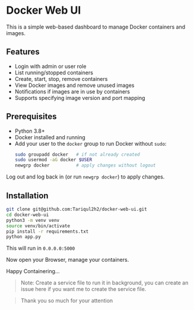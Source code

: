 # Docker Web UI

This is a simple web-based dashboard to manage Docker containers and images.

## Features

- Login with admin or user role
- List running/stopped containers
- Create, start, stop, remove containers
- View Docker images and remove unused images
- Notifications if images are in use by containers
- Supports specifying image version and port mapping

## Prerequisites
- Python 3.8+  
- Docker installed and running  
- Add your user to the `docker` group to run Docker without `sudo`:
  ```bash
  sudo groupadd docker   # if not already created
  sudo usermod -aG docker $USER
  newgrp docker          # apply changes without logout
  ```

Log out and log back in (or run `newgrp docker`) to apply changes.


## Installation
<!-- Simpley install using apt repository
```
sudo apt update
sudo apt install dockerwebui
``` -->

```bash
git clone git@github.com:Tariqul2h2/docker-web-ui.git
cd docker-web-ui
python3 -m venv venv
source venv/bin/activate
pip install -r requirements.txt
python app.py
```
This will run in `0.0.0.0:5000`

Now open your Browser, manage your containers.

Happy Containering...

> Note: Create a service file to run it in background, you can create an issue here if you want me to create the service file.

>Thank you so much for your attention